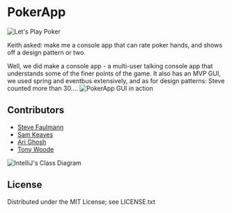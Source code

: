 PokerApp
=========

![Let's Play Poker](http://i1291.photobucket.com/albums/b551/tonywoodecode/LetsPlayPoker_zpsd355ed4e.png~original)

Keith asked: make me a console app that can rate poker hands, and shows off a design pattern or two. 

Well, we did make a console app - a multi-user talking console app that understands some of the finer points of the game. It also has an MVP GUI, we used spring and eventbus extensively, and as for design patterns: Steve counted more than 30....
![PokerApp GUI in action](http://i1291.photobucket.com/albums/b551/tonywoodecode/PokerApp_zpsb7e895de.png~original)

## Contributors

* [Steve Faulmann](https://bitbucket.org/sfaulmann)
* [Sam Keayes](https://bitbucket.org/skeays)
* [Ari Ghosh](https://bitbucket.org/ar1g)
* [Tony Woode](https://bitbucket.org/tonywoode)

![IntelliJ's Class Diagram](http://i1291.photobucket.com/albums/b551/tonywoodecode/TheWholeThing_zps2d1bda8d.png~original)

## License

Distributed under the MIT License; see LICENSE.txt


